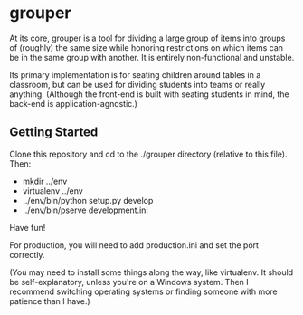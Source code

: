 grouper
==================

At its core, grouper is a tool for dividing a large group of items into groups of (roughly) the same size while 
honoring restrictions on which items can be in the same group with another. It is entirely non-functional and unstable.

Its primary implementation is for seating children around tables in a classroom, but can be used for dividing students 
into teams or really anything. (Although the front-end is built with seating students in mind, the back-end is application-agnostic.)


Getting Started
---------------

Clone this repository and cd to the ./grouper directory (relative to this file). Then:

- mkdir ../env
- virtualenv ../env
- ../env/bin/python setup.py develop
- ../env/bin/pserve development.ini

Have fun!

For production, you will need to add production.ini and set the port correctly.

(You may need to install some things along the way, like virtualenv. It should be self-explanatory, unless you're on a Windows system. Then I recommend switching operating systems or finding someone with more patience than I have.)
